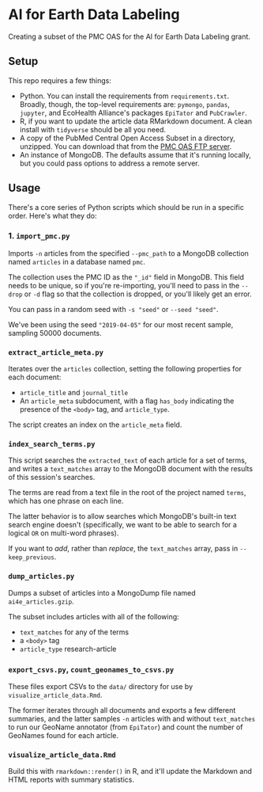 # AI for Earth Data Labeling

Creating a subset of the PMC OAS for the AI for Earth Data Labeling grant.

## Setup

This repo requires a few things:

- Python. You can install the requirements from `requirements.txt`. Broadly, though, the top-level requirements are: `pymongo`, `pandas`, `jupyter`, and EcoHealth Alliance's packages `EpiTator` and `PubCrawler`.
- R, if you want to update the article data RMarkdown document. A clean install with `tidyverse` should be all you need.
- A copy of the PubMed Central Open Access Subset in a directory, unzipped. You can download that from the [PMC OAS FTP server](ftp.ncbi.nlm.nih.gov/pub/pmc).
- An instance of MongoDB. The defaults assume that it's running locally, but you could pass options to address a remote server.

## Usage

There's a core series of Python scripts which should be run in a specific order. Here's what they do:

### 1. `import_pmc.py`

Imports `-n` articles from the specified `--pmc_path` to a MongoDB collection named `articles` in a database named `pmc`.

The collection uses the PMC ID as the `"_id"` field in MongoDB. This field needs to be unique, so if you're re-importing, you'll need to pass in the `--drop` or `-d` flag so that the collection is dropped, or you'll likely get an error. 

You can pass in a random seed with `-s "seed"` or `--seed "seed"`.

We've been using the seed `"2019-04-05"` for our most recent sample, sampling 50000 documents.

### `extract_article_meta.py`

Iterates over the `articles` collection, setting the following properties for each document:

- `article_title` and `journal_title`
- An `article_meta` subdocument, with a flag `has_body` indicating the presence of the `<body>` tag, and `article_type`.

The script creates an index on the `article_meta` field.

### `index_search_terms.py`

This script searches the `extracted_text` of each article for a set of terms, and writes a `text_matches` array to the MongoDB document with the results of this session's searches.

The terms are read from a text file in the root of the project named `terms`, which has one phrase on each line.

The latter behavior is to allow searches which MongoDB's built-in text search engine doesn't (specifically, we want to be able to search for a logical `OR` on multi-word phrases).

If you want to *add*, rather than *replace*, the `text_matches` array, pass in `--keep_previous`.

### `dump_articles.py`

Dumps a subset of articles into a MongoDump file named `ai4e_articles.gzip`.

The subset includes articles with all of the following:

- `text_matches` for any of the terms
- a `<body>` tag
- `article_type` research-article

### `export_csvs.py`, `count_geonames_to_csvs.py`

These files export CSVs to the `data/` directory for use by `visualize_article_data.Rmd`.

The former iterates through all documents and exports a few different summaries, and the latter samples `-n` articles with and without `text_matches` to run our GeoName annotator (from `EpiTator`) and count the number of GeoNames found for each article.

### `visualize_article_data.Rmd`

Build this with `rmarkdown::render()` in R, and it'll update the Markdown and HTML reports with summary statistics.
